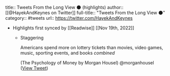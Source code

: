title:: Tweets From the Long View 🌑 (highlights)
author:: [[@HayekAndKeynes on Twitter]]
full-title:: "Tweets From the Long View 🌑"
category:: #tweets
url:: https://twitter.com/HayekAndKeynes

- Highlights first synced by [[Readwise]] [[Nov 19th, 2022]]
	- Staggering 
	  
	  Americans spend more on lottery tickets than movies, video games, music, sporting events, and books *combined*
	  
	  (The Psychology of Money by Morgan Housel)  @morganhousel ([View Tweet](https://twitter.com/HayekAndKeynes/status/1494435067141275655))